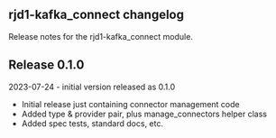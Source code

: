 ## rjd1-kafka_connect changelog

Release notes for the rjd1-kafka_connect module.

## Release 0.1.0

2023-07-24 - initial version released as 0.1.0

* Initial release just containing connector management code
* Added type & provider pair, plus manage_connectors helper class
* Added spec tests, standard docs, etc.
